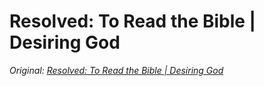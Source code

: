 # Resolved: To Read the Bible | Desiring God
*Original: [Resolved: To Read the Bible | Desiring God](http://www.desiringgod.org/articles/resolved-to-read-the-bible)*
